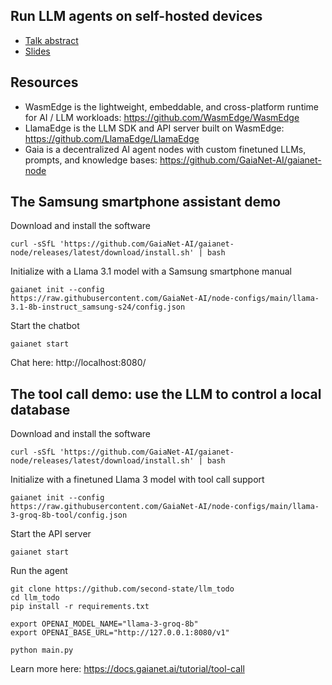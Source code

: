 ## Run LLM agents on self-hosted devices

* [Talk abstract](https://sched.co/1eYXf)
* [Slides](https://github.com/GaiaNet-AI/workshops/blob/main/20241021-kubecon-hk/Run%20LLM%20agents%20on%20self-hosted%20devices.pdf)

## Resources

* WasmEdge is the lightweight, embeddable, and cross-platform runtime for AI / LLM workloads: https://github.com/WasmEdge/WasmEdge
* LlamaEdge is the LLM SDK and API server built on WasmEdge: https://github.com/LlamaEdge/LlamaEdge
* Gaia is a decentralized AI agent nodes with custom finetuned LLMs, prompts, and knowledge bases: https://github.com/GaiaNet-AI/gaianet-node

## The Samsung smartphone assistant demo

Download and install the software

```
curl -sSfL 'https://github.com/GaiaNet-AI/gaianet-node/releases/latest/download/install.sh' | bash
```

Initialize with a Llama 3.1 model with a Samsung smartphone manual

```
gaianet init --config
https://raw.githubusercontent.com/GaiaNet-AI/node-configs/main/llama-3.1-8b-instruct_samsung-s24/config.json
```

Start the chatbot

```
gaianet start
```

Chat here: http://localhost:8080/


## The tool call demo: use the LLM to control a local database

Download and install the software

```
curl -sSfL 'https://github.com/GaiaNet-AI/gaianet-node/releases/latest/download/install.sh' | bash
```

Initialize with a finetuned Llama 3 model with tool call support

```
gaianet init --config
https://raw.githubusercontent.com/GaiaNet-AI/node-configs/main/llama-3-groq-8b-tool/config.json
```

Start the API server

```
gaianet start
```

Run the agent

```
git clone https://github.com/second-state/llm_todo
cd llm_todo
pip install -r requirements.txt

export OPENAI_MODEL_NAME="llama-3-groq-8b"
export OPENAI_BASE_URL="http://127.0.0.1:8080/v1"

python main.py
```

Learn more here: https://docs.gaianet.ai/tutorial/tool-call



